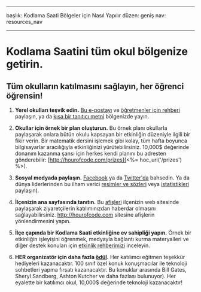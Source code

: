 * * *

başlık: Kodlama Saati Bölgeler için Nasıl Yapılır düzen: geniş nav: resources_nav

* * *

# Kodlama Saatini tüm okul bölgenize getirin.

## Tüm okulların katılmasını sağlayın, her öğrenci öğrensin!

  1. **Yerel okulları teşvik edin.** [Bu e-postayı](<%= hoc_uri('/resources#sample-emails') %>) ve [öğretmenler için rehberi](<%= hoc_uri('/resources/how-to') %>) paylaşın, ya da [kısa bir tanıtıcı metni](<%= hoc_uri('/resources/stats') %>) bölgenizde yayın.

  2. **Okullar için örnek bir plan oluşturun.** Bu örnek planı okullarla paylaşarak onlara bütün okulu kapsayan bir etkinliğin düzeniyle ilgili bir fikir verin. Bir matematik dersini işlemek gibi kolay, tüm hafta boyunca bilgisayarlar aracılığıyla etkinliğinizi yürütebilirsiniz. 10,000$ değerinde donanım kazanma şansı için herkes kendi planını bu adresten gönderebilir: [http://hourofcode.com/prizes](<%= hoc_uri('/prizes') %>).

  3. **Sosyal medyada paylaşın.** [Facebook](https://www.facebook.com/sharer/sharer.php?u=http%3A%2F%2Fhourofcode.com%2Fus) ya da [Twitter'da](https://twitter.com/intent/tweet?url=http%3A%2F%2Fhourofcode.com&text=I%27m%20participating%20in%20this%20year%27s%20%23HourOfCode%2C%20are%20you%3F%20%40codeorg&original_referer=https%3A%2F%2Fwww.google.com%2Furl%3Fq%3Dhttps%253A%252F%252Ftwitter.com%252Fshare%253Fhashtags%253D%2526amp%253Brelated%253Dcodeorg%2526amp%253Btext%253DI%252527m%252Bparticipating%252Bin%252Bthis%252Byear%252527s%252B%252523HourOfCode%25252C%252Bare%252Byou%25253F%252B%252540codeorg%2526amp%253Burl%253Dhttp%25253A%25252F%25252Fhourofcode.com%26sa%3DD%26sntz%3D1%26usg%3DAFQjCNE1GLTUbKZfMlEh9Aj5w0iswz6PYQ&related=codeorg&hashtags=) bahsedin. Ya da dünya liderlerinden bu ilham verici [resimler ve sözleri](<%= hoc_uri('/resources#social') %>) veya [istatistikleri](<%= hoc_uri('/resources/stats') %>) paylaşın).

  4. **İlçenizin ana sayfasında tanıtın.** Bu [afişleri](<%= hoc_uri('/resources#banners') %>) ilçenizin web sitesinde paylaşarak ziyaretçilerin katılımınızdan haberdar olmasını sağlayabilirsiniz. <http://hourofcode.com> sitesine afişlerin yönlendirmesini yapın.

  5. **İlçe çapında bir Kodlama Saati etkinliğine ev sahipliği yapın.** Örnek bir etkinliğin işleyişini öğrenmek, medyayla bağlantı kurma materyalleri ve diğer destek konuları için [etkinlik rehberimizi](<%= hoc_uri('/resources/how-to-events') %>) inceleyin.

  6. **HER organizatör için daha fazla [ödül](<%= hoc_uri('/prizes') %>).** Her katılımcı eğitmen teşekkür hediyeleri kazanacaktır. 100 sınıf özel konuk konuşmacılar ile teknoloji sohbetleri yapma fırsatı kazanacaktır. Bu konuklar arasında Bill Gates, Sheryl Sandberg, Ashton Kutcher ve daha fazlası bulunuyor). Her eyalette bir katılımcı okul, 10,000$ değerinde teknoloji kazanacaktır!